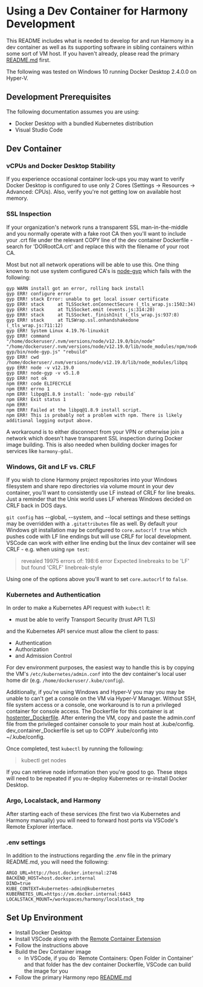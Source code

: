 # Using a Dev Container for Harmony Development

This README includes what is needed to develop for and run Harmony in a dev container as well as its supporting software in sibling containers within some sort of VM host. If you haven't already, please read the primary [README.md](../README.md) first.

The following was tested on Windows 10 running Docker Desktop 2.4.0.0 on Hyper-V.

## Development Prerequisites

The following documentation assumes you are using:

* Docker Desktop with a bundled Kubernetes distribution
* Visual Studio Code


## Dev Container

### vCPUs and Docker Desktop Stability

If you experience occasional container lock-ups you may want to verify Docker Desktop is configured to use only 2 Cores (Settings -> Resources -> Advanced: CPUs). Also, verify you're not getting low on available host memory.

### SSL Inspection

If your organization's network runs a transparent SSL man-in-the-middle and you normally operate with a fake root CA then you'll want to include your .crt file under the relevant COPY line of the dev container Dockerfile - search for 'DOIRootCA.crt' and replace this with the filename of your root CA.

Most but not all network operations will be able to use this. One thing known to not use system configured CA's is [node-gyp](https://github.com/nodejs/node-gyp) which fails with the following:

```
gyp WARN install got an error, rolling back install
gyp ERR! configure error 
gyp ERR! stack Error: unable to get local issuer certificate
gyp ERR! stack     at TLSSocket.onConnectSecure (_tls_wrap.js:1502:34)
gyp ERR! stack     at TLSSocket.emit (events.js:314:20)
gyp ERR! stack     at TLSSocket._finishInit (_tls_wrap.js:937:8)
gyp ERR! stack     at TLSWrap.ssl.onhandshakedone (_tls_wrap.js:711:12)
gyp ERR! System Linux 4.19.76-linuxkit
gyp ERR! command "/home/dockeruser/.nvm/versions/node/v12.19.0/bin/node" "/home/dockeruser/.nvm/versions/node/v12.19.0/lib/node_modules/npm/node_modules/node-gyp/bin/node-gyp.js" "rebuild"
gyp ERR! cwd /home/dockeruser/.nvm/versions/node/v12.19.0/lib/node_modules/libpq
gyp ERR! node -v v12.19.0
gyp ERR! node-gyp -v v5.1.0
gyp ERR! not ok 
npm ERR! code ELIFECYCLE
npm ERR! errno 1
npm ERR! libpq@1.8.9 install: `node-gyp rebuild`
npm ERR! Exit status 1
npm ERR! 
npm ERR! Failed at the libpq@1.8.9 install script.
npm ERR! This is probably not a problem with npm. There is likely additional logging output above.
```

A workaround is to either disconnect from your VPN or otherwise join a network which doesn't have transparent SSL inspection during Docker image building. This is also needed when building docker images for services like `harmony-gdal`.

### Windows, Git and LF vs. CRLF

If you wish to clone Harmony project repositories into your Windows filesystem and share repo directories via volume mount in your dev container, you'll want to consistently use LF instead of CRLF for line breaks. Just a reminder that the Unix world uses LF whereas Windows decided on CRLF back in DOS days.

`git config` has --global, --system, and --local settings and these settings may be overridden with a `.gitattributes` file as well. By default your Windows git installation may be configured to `core.autocrlf true` which pushes code with LF line endings but will use CRLF for local development. VSCode can work with either line ending but the linux dev container will see CRLF - e.g. when using `npm test`:

> revealed 19975 errors of: 198:6  error  Expected linebreaks to be 'LF' but found 'CRLF'  linebreak-style

Using one of the options above you'll want to set `core.autocrlf` to `false`.

### Kubernetes and Authentication

In order to make a Kubernetes API request with `kubectl` it:
* must be able to verify Transport Security (trust API TLS)

and the Kubernetes API service must allow the client to pass:
* Authentication
* Authorization
* and Admission Control

For dev environment purposes, the easiest way to handle this is by copying the VM's `/etc/kubernetes/admin.conf` into the dev container's local user home dir (e.g. `/home/dockeruser/.kube/config`).

Additionally, if you're using Windows and Hyper-V you may you may be unable to can't get a console on the VM via Hyper-V Manager. Without SSH, file system access or a console, one workaround is to run a privileged container for console access. The Dockerfile for this container is at [hostenter_Dockerfile](hostenter_Dockerfile). After entering the VM, copy and paste the admin.conf file from the privileged container console to your main host at .kube/config. dev_container_Dockerfile is set up to COPY .kube/config into ~/.kube/config.

Once completed, test `kubectl` by running the following:

> kubectl get nodes

If you can retrieve node information then you're good to go. These steps will need to be repeated if you re-deploy Kubernetes or re-install Docker Desktop.

### Argo, Localstack, and Harmony

After starting each of these services (the first two via Kubernetes and Harmony manually) you will need to forward host ports via VSCode's Remote Explorer interface.

### .env settings

In addition to the instructions regarding the .env file in the primary README.md, you will need the following:

```
ARGO_URL=http://host.docker.internal:2746
BACKEND_HOST=host.docker.internal
DIND=true
KUBE_CONTEXT=kubernetes-admin@kubernetes
KUBERNETES_URL=https://vm.docker.internal:6443
LOCALSTACK_MOUNT=/workspaces/harmony/localstack_tmp
```


## Set Up Environment

* Install Docker Desktop
* Install VSCode along with the [Remote Container Extension](https://code.visualstudio.com/docs/remote/containers)
* Follow the instructions above
* Build the Dev Container image
   * In VSCode, if you do `Remote Containers: Open Folder in Container' and that folder has the dev container Dockerfile, VSCode can build the image for you
* Follow the primary Harmony repo [README.md](../README.md)